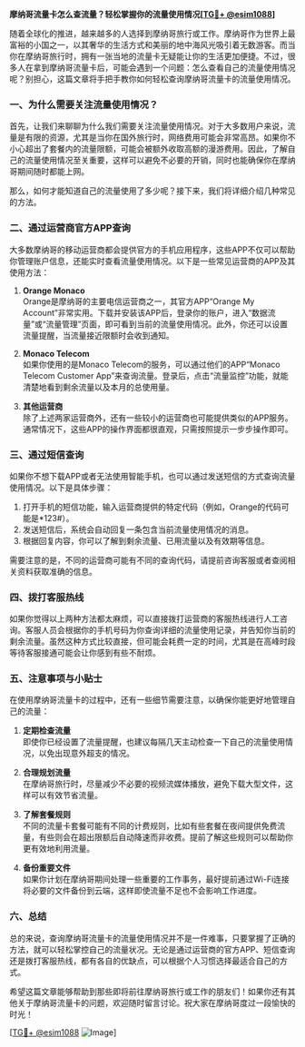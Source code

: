 **摩纳哥流量卡怎么查流量？轻松掌握你的流量使用情况[[TG💪+ @esim1088](https://t.me/s/esim1088)]**

随着全球化的推进，越来越多的人选择到摩纳哥旅行或工作。摩纳哥作为世界上最富裕的小国之一，以其奢华的生活方式和美丽的地中海风光吸引着无数游客。而当你在摩纳哥旅行时，拥有一张当地的流量卡无疑能让你的生活更加便捷。不过，很多人在拿到摩纳哥流量卡后，可能会遇到一个问题：怎么查看自己的流量使用情况呢？别担心，这篇文章将手把手教你如何轻松查询摩纳哥流量卡的流量使用情况。

### 一、为什么需要关注流量使用情况？

首先，让我们来聊聊为什么我们需要关注流量使用情况。对于大多数用户来说，流量是有限的资源，尤其是当你在国外旅行时，网络费用可能会非常高昂。如果你不小心超出了套餐内的流量限额，可能会被额外收取高额的漫游费用。因此，了解自己的流量使用情况至关重要，这样可以避免不必要的开销，同时也能确保你在摩纳哥期间随时都能上网。

那么，如何才能知道自己的流量使用了多少呢？接下来，我们将详细介绍几种常见的方法。

### 二、通过运营商官方APP查询

大多数摩纳哥的移动运营商都会提供官方的手机应用程序，这些APP不仅可以帮助你管理账户信息，还能实时查看流量使用情况。以下是一些常见运营商的APP及其使用方法：

1. **Orange Monaco**  
   Orange是摩纳哥的主要电信运营商之一，其官方APP“Orange My Account”非常实用。下载并安装该APP后，登录你的账户，进入“数据流量”或“流量管理”页面，即可看到当前的流量使用情况。此外，你还可以设置流量提醒，当流量接近限额时会收到通知。

2. **Monaco Telecom**  
   如果你使用的是Monaco Telecom的服务，可以通过他们的APP“Monaco Telecom Customer App”来查询流量。登录后，点击“流量监控”功能，就能清楚地看到剩余流量以及本月的总使用量。

3. **其他运营商**  
   除了上述两家运营商外，还有一些较小的运营商也可能提供类似的APP服务。通常情况下，这些APP的操作界面都很直观，只需按照提示一步步操作即可。

### 三、通过短信查询

如果你不想下载APP或者无法使用智能手机，也可以通过发送短信的方式查询流量使用情况。以下是具体步骤：

1. 打开手机的短信功能，输入运营商提供的特定代码（例如，Orange的代码可能是*123#）。
2. 发送短信后，系统会自动回复一条包含当前流量使用情况的消息。
3. 根据回复内容，你可以了解到剩余流量、已用流量以及有效期等信息。

需要注意的是，不同的运营商可能有不同的查询代码，请提前咨询客服或者查阅相关资料获取准确的信息。

### 四、拨打客服热线

如果你觉得以上两种方法都太麻烦，可以直接拨打运营商的客服热线进行人工咨询。客服人员会根据你的手机号码为你查询详细的流量使用记录，并告知你当前的剩余流量。虽然这种方式比较直接，但可能会耗费一定的时间，尤其是在高峰时段等待客服接通可能会让你感到有些不耐烦。

### 五、注意事项与小贴士

在使用摩纳哥流量卡的过程中，还有一些细节需要注意，以确保你能更好地管理自己的流量：

1. **定期检查流量**  
   即使你已经设置了流量提醒，也建议每隔几天主动检查一下自己的流量使用情况，以免出现意外超支的情况。

2. **合理规划流量**  
   在摩纳哥旅行时，尽量减少不必要的视频流媒体播放，避免下载大型文件，这样可以有效节省流量。

3. **了解套餐规则**  
   不同的流量卡套餐可能有不同的计费规则，比如有些套餐在夜间提供免费流量，有些则会在超出限额后自动降速而非收费。提前了解这些规则可以帮助你更有效地利用流量。

4. **备份重要文件**  
   如果你计划在摩纳哥期间处理一些重要的工作事务，最好提前通过Wi-Fi连接将必要的文件备份到云端，这样即使流量不足也不会影响工作进度。

### 六、总结

总的来说，查询摩纳哥流量卡的流量使用情况并不是一件难事，只要掌握了正确的方法，就可以轻松掌控自己的流量状况。无论是通过运营商的官方APP、短信查询还是拨打客服热线，都有各自的优缺点，可以根据个人习惯选择最适合自己的方式。

希望这篇文章能够帮助到那些即将前往摩纳哥旅行或工作的朋友们！如果你还有其他关于摩纳哥流量卡的问题，欢迎随时留言讨论。祝大家在摩纳哥度过一段愉快的时光！

[[TG💪+ @esim1088](https://t.me/s/esim1088) ![Image](https://i.postimg.cc/4NQfJmqS/Snipaste-2025-05-13-00-14-12.png)]